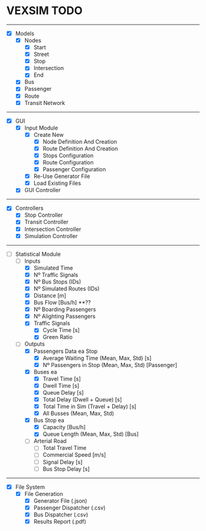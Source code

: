 # VEXSIM TODO

---
- [x] Models 
  - [x] Nodes
    - [x] Start
    - [x] Street
    - [x] Stop
    - [x] Intersection
    - [x] End
  - [x] Bus
  - [x] Passenger
  - [x] Route
  - [x] Transit Network
---
- [x] GUI
  - [x] Input Module
      - [x] Create New
        - [x] Node Definition And Creation
        - [x] Route Definition And Creation
        - [x] Stops Configuration
        - [x] Route Configuration
        - [x] Passenger Configuration
      - [x] Re-Use Generator File
      - [x] Load Existing Files
  - [x] GUI Controller

---
- [x] Controllers
  - [x] Stop Controller
  - [x] Transit Controller
  - [x] Intersection Controller
  - [x] Simulation Controller
---
- [ ] Statistical Module
  - [ ] Inputs
    - [x] Simulated Time
    - [x] Nº Traffic Signals
    - [x] Nº Bus Stops (IDs)
    - [x] Nº Simulated Routes (IDs)
    - [x] Distance [m]
    - [x] Bus Flow [Bus/h] **??
    - [x] Nº Boarding Passengers
    - [x] Nº Alighting Passengers
    - [x] Traffic Signals
      - [x] Cycle Time [s]
      - [x] Green Ratio 
  - [ ] Outputs
    - [x] Passengers Data ea Stop
      - [x] Average Waiting Time (Mean, Max, Std) [s]
      - [x] Nº Passengers in Stop (Mean, Max, Std) [Passenger]
    - [x] Buses ea
      - [x] Travel Time [s]
      - [x] Dwell Time [s]
      - [x] Queue Delay [s]
      - [x] Total Delay (Dwell + Queue) [s]
      - [x] Total Time in  Sim (Travel + Delay) [s]
      - [x] All Busses (Mean, Max, Std)
    - [x] Bus Stop ea
      - [x] Capacity [Bus/h]
      - [x] Queue Length (Mean, Max, Std) [Bus]
    - [ ] Arterial Road
      - [ ] Total Travel Time
      - [ ] Commercial Speed [m/s]
      - [ ] Signal Delay [s]
      - [ ] Bus Stop Delay [s]
---
- [x] File System
  - [x] File Generation
    - [x] Generator File (.json)
    - [x] Passenger Dispatcher (.csv)
    - [x] Bus Dispatcher (.csv)
    - [x] Results Report (.pdf)